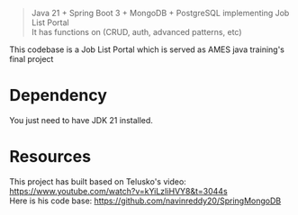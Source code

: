 > Java 21 + Spring Boot 3 + MongoDB + PostgreSQL implementing Job List Portal\
> It has functions on (CRUD, auth, advanced patterns, etc)

This codebase is a Job List Portal which is served as AMES java training's final project

# Dependency
You just need to have JDK 21 installed.

[//]: # (Maven)

[//]: # (SpringBoot == 3.1.5)

[//]: # (PostgreSQL Driver )

[//]: # (Spring Web)

[//]: # (Lombok )

[//]: # (Spring Data JPA)

# Resources
This project has built based on Telusko's video: https://www.youtube.com/watch?v=kYiLzIiHVY8&t=3044s \
Here is his code base: https://github.com/navinreddy20/SpringMongoDB